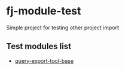 # fj-module-test

Simple project for testing other project import

## Test modules list
* [query-export-tool-base](query-export-tool-base/README.md)